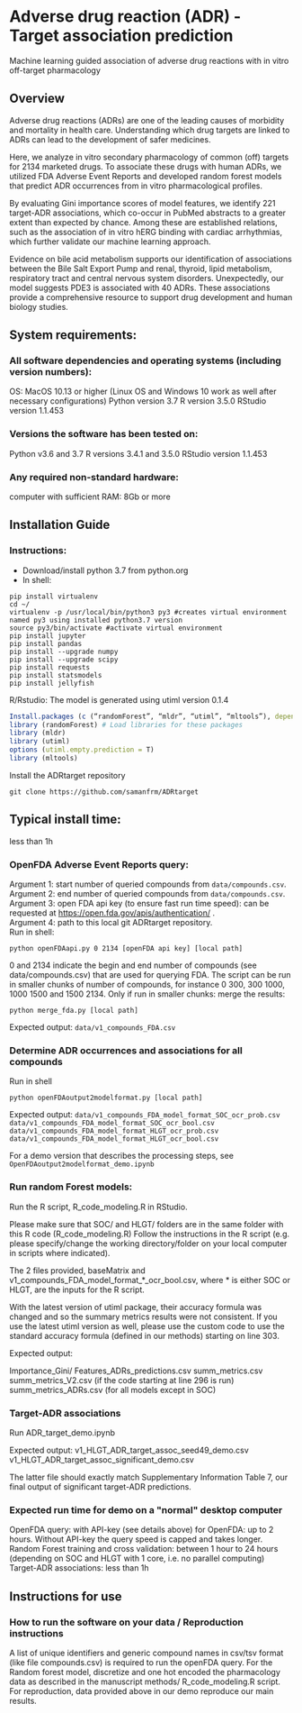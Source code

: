 # Adverse drug reaction (ADR) - Target association prediction
Machine learning guided association of adverse drug reactions with in vitro off-target pharmacology 

## Overview
Adverse drug reactions (ADRs) are one of the leading causes of morbidity and mortality in health care. Understanding which drug targets are linked to ADRs can lead to the development of safer medicines. 

Here, we analyze in vitro secondary pharmacology of common (off) targets for 2134 marketed drugs. To associate these drugs with human ADRs, we utilized FDA Adverse Event Reports and developed random forest models that predict ADR occurrences from in vitro pharmacological profiles. 

By evaluating Gini importance scores of model features, we identify 221 target-ADR associations, which co-occur in PubMed abstracts to a greater extent than expected by chance. Among these are established relations, such as the association of in vitro hERG binding with cardiac arrhythmias, which further validate our machine learning approach. 

Evidence on bile acid metabolism supports our identification of associations between the Bile Salt Export Pump and renal, thyroid, lipid metabolism, respiratory tract and central nervous system disorders. Unexpectedly, our model suggests PDE3 is associated with 40 ADRs. These associations provide a comprehensive resource to support drug development and human biology studies.

## System requirements: 

### All software dependencies and operating systems (including version numbers):
OS: MacOS 10.13 or higher  (Linux OS and Windows 10 work as well after necessary configurations)
Python version 3.7
R version 3.5.0
RStudio version 1.1.453

### Versions the software has been tested on:
Python v3.6 and 3.7
R versions 3.4.1 and 3.5.0
RStudio version 1.1.453

### Any required non-standard hardware:
computer with sufficient RAM: 8Gb or more

## Installation Guide

### Instructions:

- Download/install python 3.7 from python.org
- In shell:
```shell
pip install virtualenv
cd ~/
virtualenv -p /usr/local/bin/python3 py3 #creates virtual environment named py3 using installed python3.7 version
source py3/bin/activate #activate virtual environment
pip install jupyter
pip install pandas
pip install --upgrade numpy
pip install --upgrade scipy
pip install requests
pip install statsmodels
pip install jellyfish
```
R/Rstudio:
The model is generated using utiml version 0.1.4
```R
Install.packages (c (“randomForest”, “mldr”, “utiml”, “mltools”), dependencies = T) 
library (randomForest) # Load libraries for these packages
library (mldr)
library (utiml)
options (utiml.empty.prediction = T)
library (mltools)
```

Install the ADRtarget repository
```
git clone https://github.com/samanfrm/ADRtarget
```

## Typical install time: 
less than 1h


### OpenFDA Adverse Event Reports query:
Argument 1: start number of queried compounds from `data/compounds.csv`.  
Argument 2: end number of queried compounds from `data/compounds.csv`.  
Argument 3: open FDA api key (to ensure fast run time speed): can be requested at https://open.fda.gov/apis/authentication/ .    
Argument 4: path to this local git ADRtarget repository.  
Run in shell:
```shell
python openFDAapi.py 0 2134 [openFDA api key] [local path]
```
0 and 2134 indicate the begin and end number of compounds (see data/compounds.csv) that are used for querying FDA. The script can be run in smaller chunks of number of compounds, for instance 0 300, 300 1000, 1000 1500 and 1500 2134.
Only if run in smaller chunks: merge the results:
```shell
python merge_fda.py [local path]
```

Expected output:
`data/v1_compounds_FDA.csv`

### Determine ADR occurrences and associations for all compounds 
Run in shell
```shell
python openFDAoutput2modelformat.py [local path]
```
Expected output:
`data/v1_compounds_FDA_model_format_SOC_ocr_prob.csv`  
`data/v1_compounds_FDA_model_format_SOC_ocr_bool.csv`  
`data/v1_compounds_FDA_model_format_HLGT_ocr_prob.csv`  
`data/v1_compounds_FDA_model_format_HLGT_ocr_bool.csv`  

For a demo version that describes the processing steps, see `OpenFDAoutput2modelformat_demo.ipynb` 

### Run random Forest models:
Run the R script, R_code_modeling.R in RStudio.

Please make sure that SOC/ and HLGT/ folders are in the same folder with this R code (R_code_modeling.R)
Follow the instructions in the R script (e.g. please specify/change the working directory/folder on your local computer in scripts where indicated).

The 2 files provided, baseMatrix and v1_compounds_FDA_model_format_*_ocr_bool.csv, where * is either SOC or HLGT, are the inputs for the R script.

With the latest version of utiml package, their accuracy formula was changed and so the summary metrics results were not consistent. If you use the latest utiml version as well, please use the custom code to use the standard accuracy formula (defined in our methods) starting on line 303.

Expected output:

Importance_Gini/
Features_ADRs_predictions.csv
summ_metrics.csv
summ_metrics_V2.csv (if the code starting at line 296 is run)
summ_metrics_ADRs.csv (for all models except in SOC)

### Target-ADR associations
Run ADR_target_demo.ipynb

Expected output:
v1_HLGT_ADR_target_assoc_seed49_demo.csv
v1_HLGT_ADR_target_assoc_significant_demo.csv

The latter file should exactly match Supplementary Information Table 7, our final output of significant target-ADR predictions.

### Expected run time for demo on a "normal" desktop computer
OpenFDA query: with API-key (see details above) for OpenFDA: up to 2 hours. Without API-key the query speed is capped and takes longer.
Random Forest training and cross validation: between 1 hour to 24 hours (depending on SOC and HLGT with 1 core, i.e. no parallel computing)
Target-ADR associations: less than 1h

## Instructions for use
### How to run the software on your data / Reproduction instructions
A list of unique identifiers and generic compound names in csv/tsv format (like file compounds.csv) is required to run the openFDA query. For the Random forest model, discretize and one hot encoded the pharmacology data as described in the manuscript methods/ R_code_modeling.R script.
For reproduction, data provided above in our demo reproduce our main results. 




